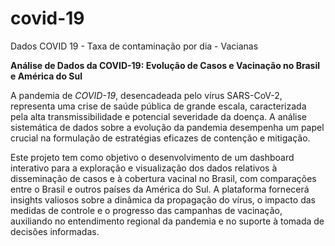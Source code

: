 # covid-19
Dados COVID 19 - Taxa de contaminação por dia - Vacianas

**Análise de Dados da COVID-19: Evolução de Casos e Vacinação no Brasil e América do Sul**

A pandemia de *COVID-19*, desencadeada pelo vírus SARS-CoV-2, representa uma crise de saúde pública de grande escala, caracterizada pela alta transmissibilidade e potencial severidade da doença. A análise sistemática de dados sobre a evolução da pandemia desempenha um papel crucial na formulação de estratégias eficazes de contenção e mitigação.

Este projeto tem como objetivo o desenvolvimento de um dashboard interativo para a exploração e visualização dos dados relativos à disseminação de casos e à cobertura vacinal no Brasil, com comparações entre o Brasil e outros países da América do Sul. A plataforma fornecerá insights valiosos sobre a dinâmica da propagação do vírus, o impacto das medidas de controle e o progresso das campanhas de vacinação, auxiliando no entendimento regional da pandemia e no suporte à tomada de decisões informadas.
